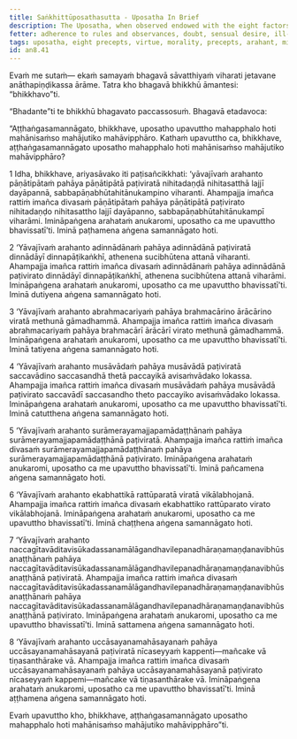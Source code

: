 ```yaml
---
title: Saṅkhittūposathasutta - Uposatha In Brief
description: The Uposatha, when observed endowed with the eight factors, of great fruit, of great benefit, superbly bright, and far-reaching. The eight factors are - 1) refraining from taking life, 2) refraining from taking what is not given, 3) refraining from sexual activity, 4) refraining from false speech, 5) refraining from intoxicants and states of negligence, 6) eating only one meal a day, 7) refraining from dancing, singing, music, and watching shows, and 8) refraining from high and luxurious beds.
fetter: adherence to rules and observances, doubt, sensual desire, ill-will, conceit, ignorance
tags: uposatha, eight precepts, virtue, morality, precepts, arahant, mindfulness, heedfulness, diligence, negligence, death, liberation, nibbāna
id: an8.41
---
```


Evaṁ me sutaṁ— ekaṁ samayaṁ bhagavā sāvatthiyaṁ viharati jetavane anāthapiṇḍikassa ārāme. Tatra kho bhagavā bhikkhū āmantesi: “bhikkhavo”ti.

“Bhadante”ti te bhikkhū bhagavato paccassosuṁ. Bhagavā etadavoca:

“Aṭṭhaṅgasamannāgato, bhikkhave, uposatho upavuttho mahapphalo hoti mahānisaṁso mahājutiko mahāvipphāro. Kathaṁ upavuttho ca, bhikkhave, aṭṭhaṅgasamannāgato uposatho mahapphalo hoti mahānisaṁso mahājutiko mahāvipphāro?

1 Idha, bhikkhave, ariyasāvako iti paṭisañcikkhati: ‘yāvajīvaṁ arahanto pāṇātipātaṁ pahāya pāṇātipātā paṭiviratā nihitadaṇḍā nihitasatthā lajjī dayāpannā, sabbapāṇabhūtahitānukampino viharanti. Ahampajja imañca rattiṁ imañca divasaṁ pāṇātipātaṁ pahāya pāṇātipātā paṭivirato nihitadaṇḍo nihitasattho lajjī dayāpanno, sabbapāṇabhūtahitānukampī viharāmi. Imināpaṅgena arahataṁ anukaromi, uposatho ca me upavuttho bhavissatī’ti. Iminā paṭhamena aṅgena samannāgato hoti. 

2 ‘Yāvajīvaṁ arahanto adinnādānaṁ pahāya adinnādānā paṭiviratā dinnādāyī dinnapāṭikaṅkhī, athenena sucibhūtena attanā viharanti. Ahampajja imañca rattiṁ imañca divasaṁ adinnādānaṁ pahāya adinnādānā paṭivirato dinnādāyī dinnapāṭikaṅkhī, athenena sucibhūtena attanā viharāmi. Imināpaṅgena arahataṁ anukaromi, uposatho ca me upavuttho bhavissatī’ti. Iminā dutiyena aṅgena samannāgato hoti. 

3 ‘Yāvajīvaṁ arahanto abrahmacariyaṁ pahāya brahmacārino ārācārino viratā methunā gāmadhammā. Ahampajja imañca rattiṁ imañca divasaṁ abrahmacariyaṁ pahāya brahmacārī ārācārī virato methunā gāmadhammā. Imināpaṅgena arahataṁ anukaromi, uposatho ca me upavuttho bhavissatī’ti. Iminā tatiyena aṅgena samannāgato hoti. 

4 ‘Yāvajīvaṁ arahanto musāvādaṁ pahāya musāvādā paṭiviratā saccavādino saccasandhā thetā paccayikā avisaṁvādako lokassa. Ahampajja imañca rattiṁ imañca divasaṁ musāvādaṁ pahāya musāvādā paṭivirato saccavādī saccasandho theto paccayiko avisaṁvādako lokassa. Imināpaṅgena arahataṁ anukaromi, uposatho ca me upavuttho bhavissatī’ti. Iminā catutthena aṅgena samannāgato hoti. 

5 ‘Yāvajīvaṁ arahanto surāmerayamajjapamādaṭṭhānaṁ pahāya surāmerayamajjapamādaṭṭhānā paṭiviratā. Ahampajja imañca rattiṁ imañca divasaṁ surāmerayamajjapamādaṭṭhānaṁ pahāya surāmerayamajjapamādaṭṭhānā paṭivirato. Imināpaṅgena arahataṁ anukaromi, uposatho ca me upavuttho bhavissatī’ti. Iminā pañcamena aṅgena samannāgato hoti. 

6 ‘Yāvajīvaṁ arahanto ekabhattikā rattūparatā viratā vikālabhojanā. Ahampajja imañca rattiṁ imañca divasaṁ ekabhattiko rattūparato virato vikālabhojanā. Imināpaṅgena arahataṁ anukaromi, uposatho ca me upavuttho bhavissatī’ti. Iminā chaṭṭhena aṅgena samannāgato hoti. 

7 ‘Yāvajīvaṁ arahanto naccagītavāditavisūkadassanamālāgandhavilepanadhāraṇamaṇḍanavibhūsanaṭṭhānaṁ pahāya naccagītavāditavisūkadassanamālāgandhavilepanadhāraṇamaṇḍanavibhūsanaṭṭhānā paṭiviratā. Ahampajja imañca rattiṁ imañca divasaṁ naccagītavāditavisūkadassanamālāgandhavilepanadhāraṇamaṇḍanavibhūsanaṭṭhānaṁ pahāya naccagītavāditavisūkadassanamālāgandhavilepanadhāraṇamaṇḍanavibhūsanaṭṭhānā paṭivirato. Imināpaṅgena arahataṁ anukaromi, uposatho ca me upavuttho bhavissatī’ti. Iminā sattamena aṅgena samannāgato hoti. 

8 ‘Yāvajīvaṁ arahanto uccāsayanamahāsayanaṁ pahāya uccāsayanamahāsayanā paṭiviratā nīcaseyyaṁ kappenti—mañcake vā tiṇasanthārake vā. Ahampajja imañca rattiṁ imañca divasaṁ uccāsayanamahāsayanaṁ pahāya uccāsayanamahāsayanā paṭivirato nīcaseyyaṁ kappemi—mañcake vā tiṇasanthārake vā. Imināpaṅgena arahataṁ anukaromi, uposatho ca me upavuttho bhavissatī’ti. Iminā aṭṭhamena aṅgena samannāgato hoti. 

Evaṁ upavuttho kho, bhikkhave, aṭṭhaṅgasamannāgato uposatho mahapphalo hoti mahānisaṁso mahājutiko mahāvipphāro”ti.